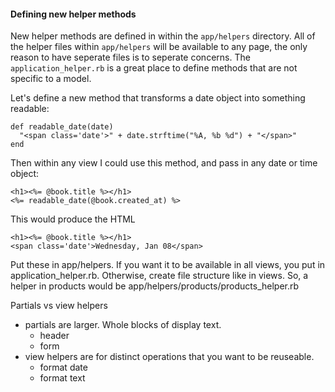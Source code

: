 #### Defining new helper methods

New helper methods are defined in within the `app/helpers` directory. All of the helper files within `app/helpers` will be available to any page, the only reason to have seperate files is to seperate concerns. The `application_helper.rb` is a great place to define methods that are not specific to a model.

Let's define a new method that transforms a date object into something readable:

    def readable_date(date)
      "<span class='date'>" + date.strftime("%A, %b %d") + "</span>"
    end

Then within any view I could use this method, and pass in any date or time object:

    <h1><%= @book.title %></h1>
    <%= readable_date(@book.created_at) %>

This would produce the HTML

    <h1><%= @book.title %></h1>
    <span class='date'>Wednesday, Jan 08</span>

Put these in app/helpers. If you want it to be available in all views, you put in application_helper.rb. Otherwise, create file structure like in views. So, a helper in products would be app/helpers/products/products_helper.rb

Partials vs view helpers
  - partials are larger. Whole blocks of display text.
    - header
    - form
  - view helpers are for distinct operations that you want to be reuseable.
    - format date
    - format text
